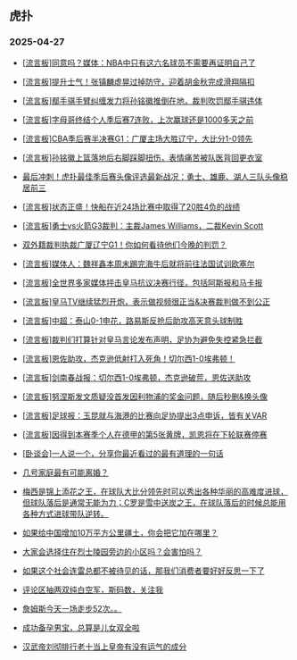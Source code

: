 ## 虎扑 
### 2025-04-27

+ [[流言板]同意吗？媒体：NBA中只有这六名球员不需要再证明自己了](https://bbs.hupu.com/632138976.html)

+ [[流言板]提升士气！张镇麟虚晃过掉防守，迎着胡金秋完成滑翔隔扣](https://bbs.hupu.com/632140782.html)

+ [[流言板]鄢手骐手臂纠缠发力将孙铭徽推倒在地，裁判吹罚鄢手骐违体](https://bbs.hupu.com/632140176.html)

+ [[流言板]字母哥终结个人季后赛7连败，上次赢球还是1000多天之前](https://bbs.hupu.com/632138315.html)

+ [[流言板]CBA季后赛半决赛G1：广厦主场大胜辽宁，大比分1-0领先](https://bbs.hupu.com/632142798.html)

+ [[流言板]孙铭徽上篮落地后右脚踩脚扭伤，表情痛苦被队医背回更衣室](https://bbs.hupu.com/632141580.html)

+ [最后冲刺！虎扑最佳季后赛头像评选最新战况：勇士、雄鹿、湖人三队头像稳居前三](https://bbs.hupu.com/632140899.html)

+ [[流言板]状态正盛！快船在近24场比赛中取得了20胜4负的战绩](https://bbs.hupu.com/632139375.html)

+ [[流言板]勇士vs火箭G3裁判：主裁James Williams，二裁Kevin Scott](https://bbs.hupu.com/632144260.html)

+ [双外籍裁判执裁广厦辽宁G1！你如何看待他们今晚的判罚？](https://bbs.hupu.com/632143639.html)

+ [[流言板]媒体人：魏祥鑫本周末踢完海牛后就将前往法国试训欧塞尔](https://bbs.hupu.com/632135286.html)

+ [[流言板]全世界多家媒体抨击皇马抗议决赛行径，包括阿斯报和马卡报](https://bbs.hupu.com/632138703.html)

+ [[流言板]皇马TV继续猛烈开炮，表示做视频很正当&amp;决赛裁判做不到公正](https://bbs.hupu.com/632143521.html)

+ [[流言板]中超：泰山0-1申花，路易斯反抢后助攻高天意头球制胜](https://bbs.hupu.com/632142484.html)

+ [[流言板]裁判们打算针对皇马言论发布声明，足协为避免失控紧急拦截](https://bbs.hupu.com/632139190.html)

+ [[流言板]恩佐助攻，杰克逊低射打入死角！切尔西1-0埃弗顿！](https://bbs.hupu.com/632139914.html)

+ [[流言板]剑南春战报：切尔西1-0埃弗顿，杰克逊破荒，恩佐送助攻](https://bbs.hupu.com/632142368.html)

+ [[流言板]努涅斯发文质疑没首发因利物浦的奖金问题，随后秒删&amp;换头像](https://bbs.hupu.com/632141475.html)

+ [[流言板]足球报：玉昆就与海港的比赛向足协提出3点申诉，皆有关VAR](https://bbs.hupu.com/632137257.html)

+ [[流言板]因得到本赛季个人在德甲的第5张黄牌，凯恩将在下轮联赛停赛](https://bbs.hupu.com/632143970.html)

+ [[卧谈会]一人说一个，分享你最近看过的最有道理的一句话](https://bbs.hupu.com/632142206.html)

+ [几号家庭最有可能离婚？](https://bbs.hupu.com/632138965.html)

+ [梅西是锦上添花之王，在球队大比分领先时可以秀出各种华丽的高难度进球，但球队落后是通常无能为力；C罗是雪中送炭之王，在球队落后的时候总能用各种方式进球带队逆转。](https://bbs.hupu.com/632139208.html)

+ [如果给中国增加10万平方公里疆土，你会把它加在哪里？](https://bbs.hupu.com/632142753.html)

+ [大家会选择住在烈士陵园旁边的小区吗？会害怕吗？](https://bbs.hupu.com/632139112.html)

+ [如果这个社会连雷总都不被待见的话，那我们消费者要好好反思一下了](https://bbs.hupu.com/632139726.html)

+ [评论区抽两双纯白空军，斯码数，关注我](https://bbs.hupu.com/632138282.html)

+ [詹姆斯今天一场走步52次。。](https://bbs.hupu.com/632141327.html)

+ [成功备孕男宝，总算是儿女双全啦](https://bbs.hupu.com/632140389.html)

+ [汉武帝刘彻排行老十当上皇帝有没有运气的成分](https://bbs.hupu.com/632138424.html)

